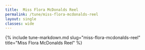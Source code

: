 ```yaml
---
title:  Miss Flora McDonalds Reel
permalink: /tune/miss-flora-mcdonalds-reel
layout: single
classes: wide
---
```

{% include tune-markdown.md slug="miss-flora-mcdonalds-reel" title="Miss Flora McDonalds Reel" %}
